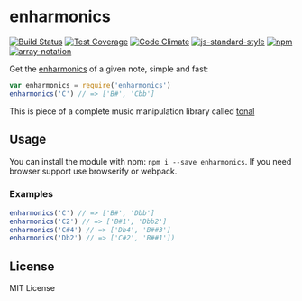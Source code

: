 # enharmonics

[![Build Status](https://travis-ci.org/danigb/enharmonics.svg?branch=master)](https://travis-ci.org/danigb/enharmonics)
[![Test Coverage](https://codeclimate.com/github/danigb/enharmonics/badges/coverage.svg)](https://codeclimate.com/github/danigb/enharmonics/coverage)
[![Code Climate](https://codeclimate.com/github/danigb/enharmonics/badges/gpa.svg)](https://codeclimate.com/github/danigb/enharmonics)
[![js-standard-style](https://img.shields.io/badge/code%20style-standard-brightgreen.svg?style=flat)](https://github.com/feross/standard)
[![npm](https://img.shields.io/npm/v/enharmonics.svg)](https://www.npmjs.com/package/enharmonics)
[![array-notation](https://img.shields.io/badge/array--notation-compatible-yellow.svg)](https://github.com/danigb/pitch-array)

Get the [enharmonics](https://en.wikipedia.org/wiki/Enharmonic) of a given note, simple and fast:

```js
var enharmonics = require('enharmonics')
enharmonics('C') // => ['B#', 'Cbb']
```

This is piece of a complete music manipulation library called [tonal](https://github.com/danigb/tonal)

## Usage 

You can install the module with npm: `npm i --save enharmonics`. If you need browser support use browserify or webpack.

### Examples

```js
enharmonics('C') // => ['B#', 'Dbb']
enharmonics('C2') // => ['B#1', 'Dbb2']
enharmonics('C#4') // => ['Db4', 'B##3']
enharmonics('Db2') // => ['C#2', 'B##1'])
```

## License

MIT License
